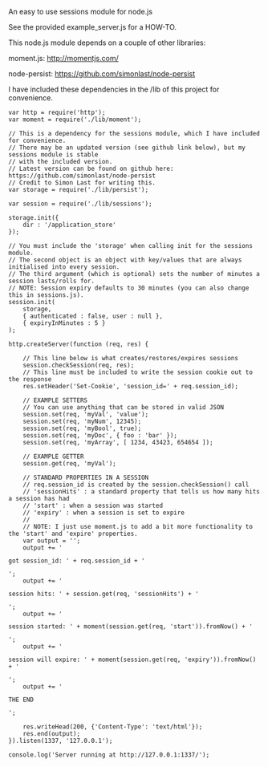 An easy to use sessions module for node.js

See the provided example_server.js for a HOW-TO.

This node.js module depends on a couple of other libraries:

moment.js: http://momentjs.com/

node-persist: https://github.com/simonlast/node-persist

I have included these dependencies in the /lib of this project for convenience.

<pre><code>var http = require('http');
var moment = require('./lib/moment');

// This is a dependency for the sessions module, which I have included for convenience.
// There may be an updated version (see github link below), but my sessions module is stable
// with the included version.
// Latest version can be found on github here: https://github.com/simonlast/node-persist
// Credit to Simon Last for writing this.
var storage = require('./lib/persist');

var session = require('./lib/sessions');

storage.init({
	dir : '/application_store'
});

// You must include the 'storage' when calling init for the sessions module.
// The second object is an object with key/values that are always initialised into every session.
// The third argument (which is optional) sets the number of minutes a session lasts/rolls for.
// NOTE: Session expiry defaults to 30 minutes (you can also change this in sessions.js). 
session.init(
	storage, 
	{ authenticated : false, user : null }, 
	{ expiryInMinutes : 5 }
);

http.createServer(function (req, res) {

	// This line below is what creates/restores/expires sessions
	session.checkSession(req, res);
	// This line must be included to write the session cookie out to the response
	res.setHeader('Set-Cookie', 'session_id=' + req.session_id);	
	
	// EXAMPLE SETTERS
	// You can use anything that can be stored in valid JSON
	session.set(req, 'myVal', 'value');
	session.set(req, 'myNum', 12345);
	session.set(req, 'myBool', true);
	session.set(req, 'myDoc', { foo : 'bar' });
	session.set(req, 'myArray', [ 1234, 43423, 654654 ]);
	
	// EXAMPLE GETTER
	session.get(req, 'myVal');
	
	// STANDARD PROPERTIES IN A SESSION
	// req.session_id is created by the session.checkSession() call
	// 'sessionHits' : a standard property that tells us how many hits a session has had
	// 'start' : when a session was started
	// 'expiry' : when a session is set to expire
	// 
	// NOTE: I just use moment.js to add a bit more functionality to the 'start' and 'expire' properties.
	var output = '';
	output += '<p>got session_id: ' + req.session_id + '</p>';
	output += '<p>session hits: ' + session.get(req, 'sessionHits') + '</p>';
	output += '<p>session started: ' + moment(session.get(req, 'start')).fromNow() + '</p>';
	output += '<p>session will expire: ' + moment(session.get(req, 'expiry')).fromNow() + '</p>';
	output += '<p>THE END</p>';
  
  	res.writeHead(200, {'Content-Type': 'text/html'});
  	res.end(output);
}).listen(1337, '127.0.0.1');

console.log('Server running at http://127.0.0.1:1337/');</code></pre>